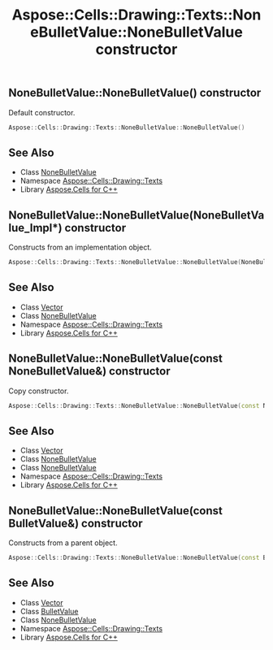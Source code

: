﻿---
title: Aspose::Cells::Drawing::Texts::NoneBulletValue::NoneBulletValue constructor
linktitle: NoneBulletValue
second_title: Aspose.Cells for C++ API Reference
description: 'Aspose::Cells::Drawing::Texts::NoneBulletValue::NoneBulletValue constructor. Default constructor in C++.'
type: docs
weight: 100
url: /cpp/aspose.cells.drawing.texts/nonebulletvalue/nonebulletvalue/
---
## NoneBulletValue::NoneBulletValue() constructor


Default constructor.

```cpp
Aspose::Cells::Drawing::Texts::NoneBulletValue::NoneBulletValue()
```

## See Also

* Class [NoneBulletValue](../)
* Namespace [Aspose::Cells::Drawing::Texts](../../)
* Library [Aspose.Cells for C++](../../../)
## NoneBulletValue::NoneBulletValue(NoneBulletValue_Impl*) constructor


Constructs from an implementation object.

```cpp
Aspose::Cells::Drawing::Texts::NoneBulletValue::NoneBulletValue(NoneBulletValue_Impl *impl)
```

## See Also

* Class [Vector](../../../aspose.cells/vector/)
* Class [NoneBulletValue](../)
* Namespace [Aspose::Cells::Drawing::Texts](../../)
* Library [Aspose.Cells for C++](../../../)
## NoneBulletValue::NoneBulletValue(const NoneBulletValue\&) constructor


Copy constructor.

```cpp
Aspose::Cells::Drawing::Texts::NoneBulletValue::NoneBulletValue(const NoneBulletValue &src)
```

## See Also

* Class [Vector](../../../aspose.cells/vector/)
* Class [NoneBulletValue](../)
* Class [NoneBulletValue](../)
* Namespace [Aspose::Cells::Drawing::Texts](../../)
* Library [Aspose.Cells for C++](../../../)
## NoneBulletValue::NoneBulletValue(const BulletValue\&) constructor


Constructs from a parent object.

```cpp
Aspose::Cells::Drawing::Texts::NoneBulletValue::NoneBulletValue(const BulletValue &src)
```

## See Also

* Class [Vector](../../../aspose.cells/vector/)
* Class [BulletValue](../../bulletvalue/)
* Class [NoneBulletValue](../)
* Namespace [Aspose::Cells::Drawing::Texts](../../)
* Library [Aspose.Cells for C++](../../../)

